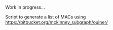 Work in progress...

Script to generate a list of MACs using https://bitbucket.org/mckinney_subgraph/ouiner/
